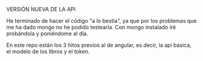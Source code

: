 VERSIÓN NUEVA DE LA API

He terminado de hacer el código "a lo bestia", ya que por los problemas que me ha dado mongo no he podido testearla.
Con mongo instalado iré probándola y poniéndome al día.

En este repo están los 3 hitos previos al de angular, es decir, la api básica, el modelo de los libros y el token.
